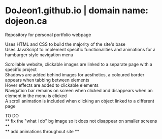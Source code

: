 # DoJeon1.github.io | domain name: dojeon.ca

Repository for personal portfolio webpage

Uses HTML and CSS to build the majority of the site's base
<br/> Uses JavaScript to implement specific functionalities and animations for a hamburger style navigation menu

Scrollable website, clickable images are linked to a separate page with a specific project
<br/> Shadows are added behind images for aesthetics, a coloured border appears when tabbing between elements
<br/> Hover effects are added to clickable elements
<br/> Navigation bar remains on screen when clicked and disappears when an element in the menu is clicked
<br/> A scroll animation is included when clicking an object linked to a different page

TO DO
<br/> ** fix the "what i do" bg image so it does not disappear on smaller screens **
<br/> ** add animations throughout site **
